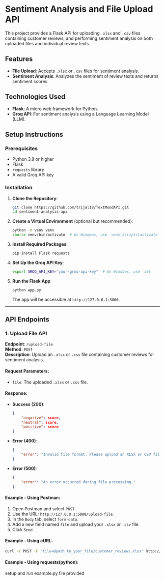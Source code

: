 # Sentiment Analysis and File Upload API

This project provides a Flask API for uploading `.xlsx` and `.csv` files containing customer reviews, and performing sentiment analysis on both uploaded files and individual review texts.

## Features
- **File Upload**: Accepts `.xlsx` or `.csv` files for sentiment analysis.
- **Sentiment Analysis**: Analyzes the sentiment of review texts and returns sentiment scores.

## Technologies Used
- **Flask**: A micro web framework for Python.
- **Groq API**: For sentiment analysis using a Language Learning Model (LLM).

## Setup Instructions

### Prerequisites

- Python 3.8 or higher
- Flask
- `requests` library
- A valid Groq API key

### Installation

1. **Clone the Repository**:

    ```bash
    git clone https://github.com/trijal18/TextMoodAPI.git
    cd sentiment-analysis-api
    ```

2. **Create a Virtual Environment** (optional but recommended):

    ```bash
    python -m venv venv
    source venv/bin/activate  # On Windows, use `venv\Scripts\activate`
    ```

3. **Install Required Packages**:

    ```bash
    pip install Flask requests
    ```

4. **Set Up the Groq API Key**:

    ```bash
    export GROQ_API_KEY="your-groq-api-key"  # On Windows, use `set`
    ```

5. **Run the Flask App**:

    ```bash
    python app.py
    ```

   The app will be accessible at `http://127.0.0.1:5000`.

---

## API Endpoints

### 1. Upload File API

**Endpoint**: `/upload-file`  
**Method**: `POST`  
**Description**: Upload an `.xlsx` or `.csv` file containing customer reviews for sentiment analysis.

#### Request Parameters:
- `file`: The uploaded `.xlsx` or `.csv` file.

#### Response:
- **Success (200)**:  
    ```json
    {
        "negative": score,
        "neutral": score,
        "positive": score
    }
    ```
- **Error (400)**:  
    ```json
    {
        "error": "Invalid file format. Please upload an XLSX or CSV file."
    }
    ```
- **Error (500)**:  
    ```json
    {
        "error": "An error occurred during file processing."
    }
    ```

#### Example - Using Postman:
1. Open Postman and select `POST`.
2. Use the URL: `http://127.0.0.1:5000/upload-file`.
3. In the `Body` tab, select `form-data`.
4. Add a new field named `file` and upload your `.xlsx` or `.csv` file.
5. Click `Send`.

#### Example - Using cURL:
```bash
curl -X POST -F "file=@path_to_your_file/customer_reviews.xlsx" http://127.0.0.1:5000/upload-file
```
#### Example - Using requests(python):
setup and run example.py file provided
